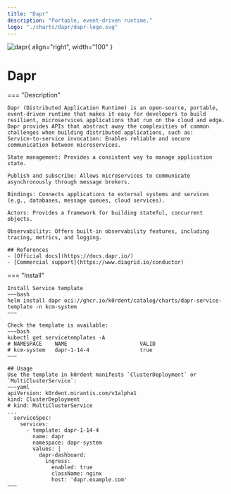 ```yaml
---
title: "Dapr"
description: "Portable, event-driven runtime."
logo: "./charts/dapr/dapr-logo.svg"
---
```

![dapr](./dapr-logo.svg){ align="right", width="100" }
# Dapr

=== "Description"

    Dapr (Distributed Application Runtime) is an open-source, portable, event-driven runtime that makes it easy for developers to build resilient, microservices applications that run on the cloud and edge. Dapr provides APIs that abstract away the complexities of common challenges when building distributed applications, such as: 
    Service-to-service invocation: Enables reliable and secure communication between microservices. 

    State management: Provides a consistent way to manage application state. 

    Publish and subscribe: Allows microservices to communicate asynchronously through message brokers. 

    Bindings: Connects applications to external systems and services (e.g., databases, message queues, cloud services). 

    Actors: Provides a framework for building stateful, concurrent objects. 

    Observability: Offers built-in observability features, including tracing, metrics, and logging.

    ## References
    - [Official docs](https://docs.dapr.io/)
    - [Commercial support](https://www.diagrid.io/conductor)

=== "Install"

    Install Service template
    ~~~bash
    helm install dapr oci://ghcr.io/k0rdent/catalog/charts/dapr-service-template -n kcm-system
    ~~~

    Check the template is available:
    ~~~bash
    kubectl get servicetemplates -A
    # NAMESPACE    NAME                       VALID
    # kcm-system   dapr-1-14-4                true
    ~~~

    ## Usage
    Use the template in k0rdent manifests `ClusterDeployment` or `MultiClusterService`:
    ~~~yaml
    apiVersion: k0rdent.mirantis.com/v1alpha1
    kind: ClusterDeployment
    # kind: MultiClusterService
    ...
      serviceSpec:
        services:
          - template: dapr-1-14-4
            name: dapr
            namespace: dapr-system
            values: |
              dapr-dashboard:
                ingress:
                  enabled: true
                  className: nginx
                  host: 'dapr.example.com'
    ~~~

